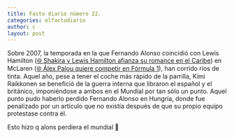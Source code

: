 ```yaml
---
title: Facto diario número 22.
categories: elfactodiario
author: c
layout: post
---
```

Sobre 2007, la temporada en la que Fernando Alonso coincidió con Lewis Hamilton ([🌐 Shakira y Lewis Hamilton afianza su romance en el Caribe](https://www.elindependiente.com/gente/2023/06/23/shakira-hamilton-romance-inesperado-viaje-caribe/)) en McLaren ([🌐 Álex Palou quiere competir en Fórmula 1](https://www.elindependiente.com/deportes/motor/2023/07/26/alex-palou-quiere-competir-en-formula-1-y-cuatro-equipos-se-disputan-su-fichaje/)), han corrido ríos de tinta. Aquel año, pese a tener el coche más rápido de la parrilla, Kimi Raikkonen se benefició de la guerra interna que libraron el español y el británico, imponiéndose a ambos en el Mundial por tan sólo un punto. Aquel punto pudo haberlo perdido Fernando Alonso en Hungría, donde fue penalizado por un artículo que no existía después de que su propio equipo protestase contra él.

Esto hizo q alons perdiera el mundial 😤
